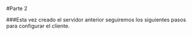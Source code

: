 

#Parte 2

###Esta vez creado el servidor anterior seguiremos los siguientes pasos para configurar el cliente.

